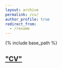 ```yaml
---
layout: archive
permalink: /cv/
author_profile: true
redirect_from:
  - /resume
---
```


{% include base_path %}

## ["CV"]([files/Chanda_Resume_v3.pdf](https://drive.google.com/file/d/1tpM6od7btd6O7y25cbhLvu8IRcDgIbiU/view?usp=share_link))


  

